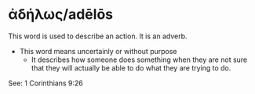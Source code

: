 # ἀδήλως/adēlōs
This word is used to describe an action. It is an adverb.

* This word means uncertainly or without purpose
    * It describes how someone does something when they are not sure that they will actually be able to do what they are trying to do.

See: 1 Corinthians 9:26
